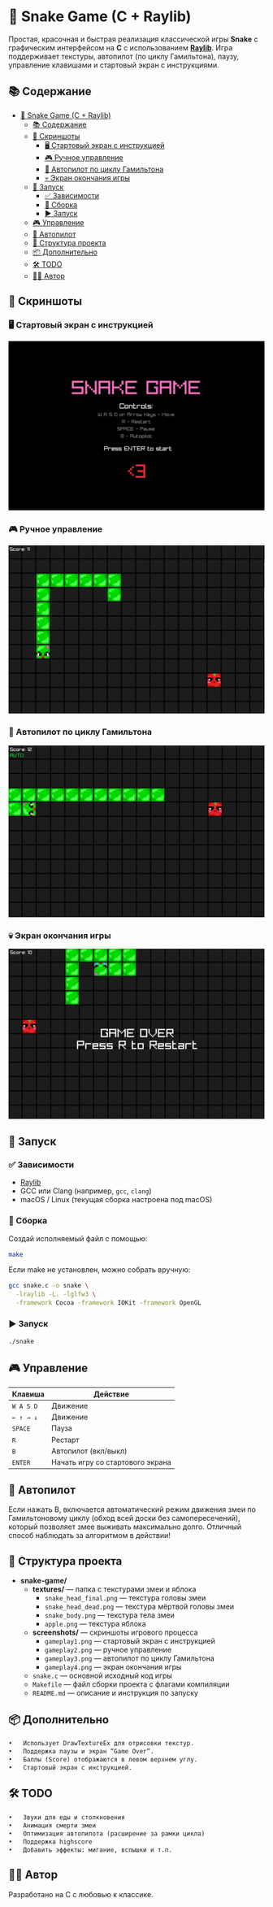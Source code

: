 # 🐍 Snake Game (C + Raylib)

Простая, красочная и быстрая реализация классической игры **Snake** с графическим интерфейсом на **C** с использованием **[Raylib](https://www.raylib.com/)**. Игра поддерживает текстуры, автопилот (по циклу Гамильтона), паузу, управление клавишами и стартовый экран с инструкциями.

## 📚 Содержание

- [🐍 Snake Game (C + Raylib)](#-snake-game-c--raylib)
  - [📚 Содержание](#-содержание)
  - [📸 Скриншоты](#-скриншоты)
    - [🖥️ Стартовый экран с инструкцией](#️-стартовый-экран-с-инструкцией)
    - [🎮 Ручное управление](#-ручное-управление)
    - [🤖 Автопилот по циклу Гамильтона](#-автопилот-по-циклу-гамильтона)
    - [💀 Экран окончания игры](#-экран-окончания-игры)
  - [🚀 Запуск](#-запуск)
    - [✅ Зависимости](#-зависимости)
    - [🔧 Сборка](#-сборка)
    - [▶️ Запуск](#️-запуск)
  - [🎮 Управление](#-управление)
  - [🧠 Автопилот](#-автопилот)
  - [🐍 Структура проекта](#-структура-проекта)
  - [📦 Дополнительно](#-дополнительно)
  - [🛠 TODO](#-todo)
  - [🧑‍💻 Автор](#-автор)
  
## 📸 Скриншоты
### 🖥️ Стартовый экран с инструкцией
![screenshot](./screenshots/gameplay1.png)
### 🎮 Ручное управление
![screenshot](./screenshots/gameplay2.png)
### 🤖 Автопилот по циклу Гамильтона
![screenshot](./screenshots/gameplay3.png)
### 💀 Экран окончания игры
![screenshot](./screenshots/gameplay4.png)

## 🚀 Запуск

### ✅ Зависимости

- [Raylib](https://github.com/raysan5/raylib)
- GCC или Clang (например, `gcc`, `clang`)
- macOS / Linux (текущая сборка настроена под macOS)

### 🔧 Сборка

Создай исполняемый файл с помощью:

```bash
make
```
Если make не установлен, можно собрать вручную:
```bash
gcc snake.c -o snake \
  -lraylib -L. -lglfw3 \
  -framework Cocoa -framework IOKit -framework OpenGL
```
### ▶️ Запуск
```bash
./snake
```

## 🎮 Управление

| Клавиша           | Действие                          |
|-------------------|-----------------------------------|
| `W A S D`         | Движение                          |
| `← ↑ → ↓`         | Движение                          |
| `SPACE`           | Пауза                             |
| `R`               | Рестарт                           |
| `B`               | Автопилот (вкл/выкл)              |
| `ENTER`           | Начать игру со стартового экрана |

## 🧠 Автопилот

Если нажать B, включается автоматический режим движения змеи по Гамильтоновому циклу (обход всей доски без самопересечений), который позволяет змее выживать максимально долго. Отличный способ наблюдать за алгоритмом в действии!
 
## 🐍 Структура проекта

- **snake-game/**
  - **textures/** — папка с текстурами змеи и яблока
    - `snake_head_final.png` — текстура головы змеи
    - `snake_head_dead.png` — текстура мёртвой головы змеи
    - `snake_body.png` — текстура тела змеи
    - `apple.png` — текстура яблока
  - **screenshots/** — скриншоты игрового процесса
    - `gameplay1.png` — cтартовый экран с инструкцией
    - `gameplay2.png` — ручное управление
    - `gameplay3.png` — автопилот по циклу Гамильтона
    - `gameplay4.png` — экран окончания игры
  - `snake.c` — основной исходный код игры
  - `Makefile` — файл сборки проекта с флагами компиляции
  - `README.md` — описание и инструкция по запуску

## 📦 Дополнительно
	•	Использует DrawTextureEx для отрисовки текстур.
	•	Поддержка паузы и экран “Game Over”.
	•	Баллы (Score) отображаются в левом верхнем углу.
	•	Стартовый экран с инструкцией.

## 🛠 TODO
	•	Звуки для еды и столкновения
	•	Анимация смерти змеи
	•	Оптимизация автопилота (расширение за рамки цикла)
	•	Поддержка highscore
	•	Добавить эффекты: мигание, вспышки и т.п.

## 🧑‍💻 Автор

Разработано на C с любовью к классике.